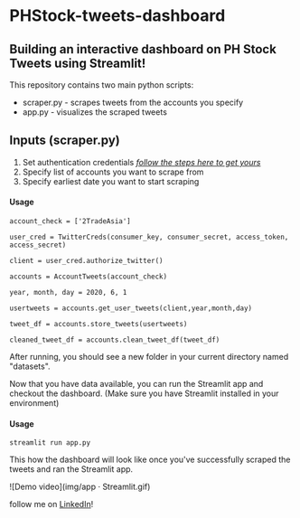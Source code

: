 # PHStock-tweets-dashboard

## Building an interactive dashboard on PH Stock Tweets using  **Streamlit**!

This repository contains two main python scripts:
* scraper.py - scrapes tweets from the accounts you specify
* app.py - visualizes the scraped tweets

## Inputs (scraper.py)
1. Set authentication credentials [*follow the steps here to get yours*](https://www.slickremix.com/docs/how-to-get-api-keys-and-tokens-for-twitter/)
2. Specify list of accounts you want to scrape from
2. Specify earliest date you want to start scraping

#### Usage
```
account_check = ['2TradeAsia']

user_cred = TwitterCreds(consumer_key, consumer_secret, access_token, access_secret)

client = user_cred.authorize_twitter()

accounts = AccountTweets(account_check)

year, month, day = 2020, 6, 1

usertweets = accounts.get_user_tweets(client,year,month,day)

tweet_df = accounts.store_tweets(usertweets)

cleaned_tweet_df = accounts.clean_tweet_df(tweet_df)
```

After running, you should see a new folder in your current directory named "datasets".

Now that you have data available, you can run the Streamlit app and checkout the dashboard. (Make sure you have Streamlit installed in your environment)

#### Usage
```
streamlit run app.py

```

This how the dashboard will look like once you've successfully scraped the tweets and ran the Streamlit app. 

![Demo video](img/app · Streamlit.gif)

follow me on [LinkedIn](https://www.linkedin.com/in/joseph-vince-vertulfo-65bb6a102/)!